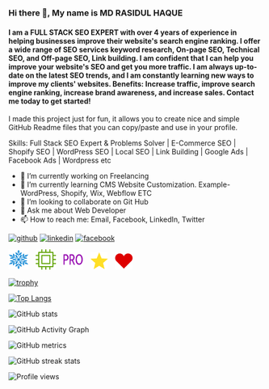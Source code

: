 

### Hi there 👋, My name is MD RASIDUL HAQUE
#### I am a FULL STACK SEO EXPERT with over 4 years of experience in helping businesses improve their website's search engine ranking. I offer a wide range of SEO services keyword research, On-page SEO, Technical SEO, and Off-page SEO, Link building. I am confident that I can help you improve your website's SEO and get you more traffic. I am always up-to-date on the latest SEO trends, and I am constantly learning new ways to improve my clients' websites. Benefits: Increase traffic, improve search engine ranking, increase brand awareness, and increase sales. Contact me today to get started!


I made this project just for fun, it allows you to create nice and simple GitHub Readme files that you can copy/paste and use in your profile.

Skills: Full Stack SEO Expert & Problems Solver | E-Commerce SEO | Shopify SEO | WordPress SEO | Local SEO | Link Building | Google Ads | Facebook Ads | Wordpress etc

- 🔭 I’m currently working on Freelancing 
- 🌱 I’m currently learning CMS Website Customization. Example- WordPress, Shopify, Wix, Webflow ETC
- 👯 I’m looking to collaborate on Git Hub 
- 💬 Ask me about Web Developer 
- 📫 How to reach me: Email, Facebook, LinkedIn, Twitter  


[<img src='https://cdn.jsdelivr.net/npm/simple-icons@3.0.1/icons/github.svg' alt='github' height='40'>](https://github.com/https://github.com/MDRASIDULHAQUE)  [<img src='https://cdn.jsdelivr.net/npm/simple-icons@3.0.1/icons/linkedin.svg' alt='linkedin' height='40'>](https://www.linkedin.com/in/https://www.linkedin.com/in/md-rasidul-haque-9b254a231//)  [<img src='https://cdn.jsdelivr.net/npm/simple-icons@3.0.1/icons/facebook.svg' alt='facebook' height='40'>](https://www.facebook.com/https://www.facebook.com/rasidulhaque.rasid.5)  

<a href='https://archiveprogram.github.com/'><img src='https://raw.githubusercontent.com/acervenky/animated-github-badges/master/assets/acbadge.gif' width='40' height='40'></a> <a href='https://docs.github.com/en/developers'><img src='https://raw.githubusercontent.com/acervenky/animated-github-badges/master/assets/devbadge.gif' width='40' height='40'></a> <a href='https://github.com/pricing'><img src='https://raw.githubusercontent.com/acervenky/animated-github-badges/master/assets/pro.gif' width='40' height='40'></a> <a href='https://stars.github.com/'><img src='https://raw.githubusercontent.com/acervenky/animated-github-badges/master/assets/starbadge.gif' width='35' height='35'></a> <a href='https://docs.github.com/en/github/supporting-the-open-source-community-with-github-sponsors'><img src='https://raw.githubusercontent.com/acervenky/animated-github-badges/master/assets/sponsorbadge.gif' width='35' height='35'></a> 

[![trophy](https://github-profile-trophy.vercel.app/?username=https://github.com/MDRASIDULHAQUE)](https://github.com/ryo-ma/github-profile-trophy)

[![Top Langs](https://github-readme-stats.vercel.app/api/top-langs/?username=https://github.com/MDRASIDULHAQUE)](https://github.com/anuraghazra/github-readme-stats)

![GitHub stats](https://github-readme-stats.vercel.app/api?username=https://github.com/MDRASIDULHAQUE&show_icons=true&count_private=true)  

![GitHub Activity Graph](https://activity-graph.herokuapp.com/graph?username=https://github.com/MDRASIDULHAQUE)  

![GitHub metrics](https://metrics.lecoq.io/https://github.com/MDRASIDULHAQUE)  

![GitHub streak stats](https://github-readme-streak-stats.herokuapp.com/?user=https://github.com/MDRASIDULHAQUE)  

![Profile views](https://gpvc.arturio.dev/https://github.com/MDRASIDULHAQUE)  

